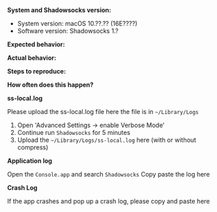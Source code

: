 **System and Shadowsocks version:**

- System version: macOS 10.??.?? (16E????)
- Software version: Shadowsocks 1.?

**Expected behavior:**


**Actual behavior:**


**Steps to reproduce:**


**How often does this happen?**


**ss-local.log**

Please upload the ss-local.log file here the file is in `~/Library/Logs`
1) Open 'Advanced Settings -> enable Verbose Mode'
2) Continue run `Shadowsocks` for 5 minutes
3) Upload the `~/Library/Logs/ss-local.log` here (with or without compress)

**Application log**

Open the `Console.app` and search `Shadowsocks`
Copy paste the log here

**Crash Log**

If the app crashes and pop up a crash log, please copy and paste here

